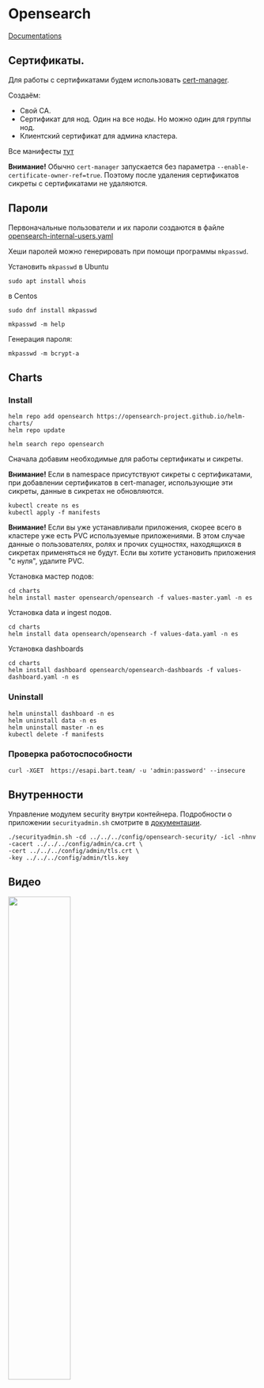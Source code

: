 # Opensearch

[Documentations](https://opensearch.org/docs/latest/)


## Сертификаты.

Для работы с сертификатами будем использовать [cert-manager](https://cert-manager.io).

Создаём:
* Свой СА.
* Сертификат для нод. Один на все ноды. Но можно один для группы нод.
* Клиентский сертификат для админа кластера. 

Все манифесты [тут](manifests/certs.yaml)

**Внимание!** Обычно ```cert-manager``` запускается без параметра ```--enable-certificate-owner-ref=true```.
Поэтому после удаления сертификатов сикреты с сертификатами не удаляются.
    
## Пароли

Первоначальные пользователи и их пароли создаются в файле 
[opensearch-internal-users.yaml](manifests/opensearch-internal-users.yaml)

Хеши паролей можно генерировать при помощи программы ```mkpasswd```.

Установить ```mkpasswd``` в Ubuntu

```shell
sudo apt install whois
```

в Centos

```shell
sudo dnf install mkpasswd
```

```shell
mkpasswd -m help
```

Генерация пароля:

```shell
mkpasswd -m bcrypt-a
```

## Charts

### Install

```shell
helm repo add opensearch https://opensearch-project.github.io/helm-charts/
helm repo update
```

```shell
helm search repo opensearch
```

Сначала добавим необходимые для работы сертификаты и сикреты. 

**Внимание!** Если в namespace присутствуют сикреты с сертификатами, при добавлении сертификатов в cert-manager, 
использующие эти сикреты, данные в сикретах не обновляются.

```shell
kubectl create ns es
kubectl apply -f manifests
```

**Внимание!** Если вы уже устанавливали приложения, скорее всего в кластере уже есть PVC используемые приложениями.
В этом случае данные о пользователях, ролях и прочих сущностях, находящихся в сикретах применяться не будут.
Если вы хотите установить приложения "с нуля", удалите PVC. 

Установка мастер подов:

```shell
cd charts
helm install master opensearch/opensearch -f values-master.yaml -n es
```

Установка data и ingest подов.

```shell
cd charts
helm install data opensearch/opensearch -f values-data.yaml -n es
```

Установка dashboards

```shell
cd charts
helm install dashboard opensearch/opensearch-dashboards -f values-dashboard.yaml -n es
```

### Uninstall

```shell
helm uninstall dashboard -n es
helm uninstall data -n es
helm uninstall master -n es
kubectl delete -f manifests
```

### Проверка работоспособности

```shell
curl -XGET  https://esapi.bart.team/ -u 'admin:password' --insecure
```

## Внутренности

Управление модулем security внутри контейнера. Подробности о приложении ```securityadmin.sh``` смотрите в
[документации](https://opensearch.org/docs/latest/security-plugin/configuration/security-admin).

```shell
./securityadmin.sh -cd ../../../config/opensearch-security/ -icl -nhnv -cacert ../../../config/admin/ca.crt \
-cert ../../../config/admin/tls.crt \
-key ../../../config/admin/tls.key
```

## Видео

[<img src="https://img.youtube.com/vi/dXfOpp53X58/maxresdefault.jpg" width="50%">](https://youtu.be/dXfOpp53X58)
